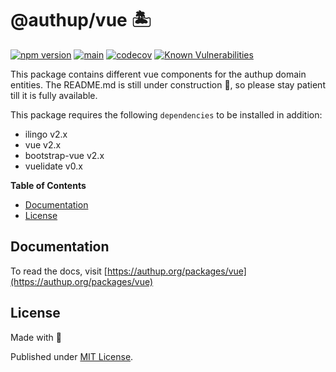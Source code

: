 # @authup/vue 🏝

[![npm version](https://badge.fury.io/js/@authup%2Fvue.svg)](https://badge.fury.io/js/@authup%2Fvue)
[![main](https://github.com/authup/authup/actions/workflows/main.yml/badge.svg)](https://github.com/authup/authup/actions/workflows/main.yml)
[![codecov](https://codecov.io/gh/authup/authup/branch/master/graph/badge.svg?token=FHE347R1NW)](https://codecov.io/gh/authup/authup)
[![Known Vulnerabilities](https://snyk.io/test/github/authup/authup/badge.svg)](https://snyk.io/test/github/authup/authup)

This package contains different vue components for the authup domain entities.
The README.md is still under construction 🚧, so please stay patient till it is fully available.

This package requires the following `dependencies` to be installed in addition:
- ilingo v2.x
- vue v2.x
- bootstrap-vue v2.x
- vuelidate v0.x

**Table of Contents**

- [Documentation](#documentation)
- [License](#license)

## Documentation

To read the docs, visit [https://authup.org/packages/vue](https://authup.org/packages/vue)

## License

Made with 💚

Published under [MIT License](./LICENSE).
